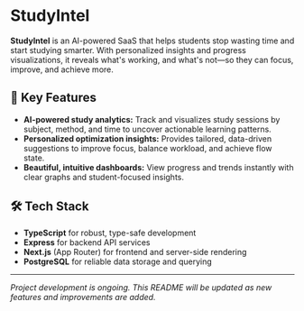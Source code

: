 # StudyIntel

**StudyIntel** is an AI-powered SaaS that helps students stop wasting time and start studying smarter. With personalized insights and progress visualizations, it reveals what's working, and what's not—so they can focus, improve, and achieve more.
                        
## 🎯 Key Features

- **AI-powered study analytics:** Track and visualizes study sessions by subject, method, and time to uncover actionable learning patterns.  
- **Personalized optimization insights:** Provides tailored, data-driven suggestions to improve focus, balance workload, and achieve flow state.  
- **Beautiful, intuitive dashboards:** View progress and trends instantly with clear graphs and student-focused insights.

## 🛠️ Tech Stack

- **TypeScript** for robust, type-safe development  
- **Express** for backend API services  
- **Next.js** (App Router) for frontend and server-side rendering  
- **PostgreSQL** for reliable data storage and querying  

---

*Project development is ongoing. This README will be updated as new features and improvements are added.*
